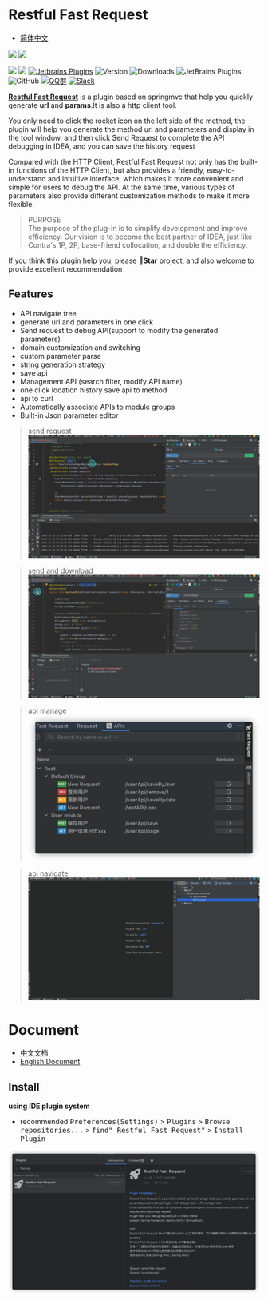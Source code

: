 # Restful Fast Request

* [简体中文](./README.zh_CN.md)

<a href="https://www.jetbrains.com"><img src="https://resources.jetbrains.com/storage/products/company/brand/logos/jb_beam.svg" width = "10%" /></a>
<a href="https://www.jetbrains.com/idea"><img src="https://resources.jetbrains.com/storage/products/company/brand/logos/IntelliJ_IDEA_icon.svg" width = "10%" /></a>

[![](https://badgen.net/badge/Github/fast-request/21D789?icon=github)](https://github.com/kings1990/fast-request)
[![](https://img.shields.io/static/v1?label=Gitee&message=fast-request&color=FF318C&logo=gitee)](https://gitee.com/kings/fast-request)
[![Jetbrains Plugins][plugin-img]][plugin]
![Version](https://img.shields.io/jetbrains/plugin/v/16988?logo=IntelliJ%20IDEA)
![Downloads](https://img.shields.io/jetbrains/plugin/d/16988?color=FE2857)
![JetBrains Plugins](https://img.shields.io/jetbrains/plugin/r/rating/16988)
![GitHub](https://img.shields.io/github/license/kings1990/fast-request?color=087CFA)
[![QQ群](https://img.shields.io/badge/chat-QQ群:754131222-46BC99.svg?logo=Tencent%20QQ)](https://qm.qq.com/cgi-bin/qm/qr?k=1OEJ5QST4zoEUv0x0OvOmC3TUfAIZXAO)
[![Slack](https://img.shields.io/badge/Slack-%23Fast--Request-DD1265?logo=Slack)](https://fastrequest.slack.com)

[**Restful Fast Request**](https://plugins.jetbrains.com/plugin/16988-fast-request) is a plugin based on springmvc that
help you quickly generate **url** and **params**.It is also a http client tool.

You only need to click the rocket icon on the left side of the method, the plugin will help you generate the method url
and parameters and display in the tool window, and then click Send Request to complete the API debugging in IDEA, and
you can save the history request

Compared with the HTTP Client, Restful Fast Request not only has the built-in functions of the HTTP Client, but also
provides a friendly, easy-to-understand and intuitive interface, which makes it more convenient and simple for users to
debug the API. At the same time, various types of parameters also provide different customization methods to make it
more flexible.

> PURPOSE  
> The purpose of the plug-in is to simplify development and improve efficiency. Our vision is to become the best partner of IDEA, just like Contra's 1P, 2P, base-friend collocation, and double the efficiency.

If you think this plugin help you, please **🌟Star** project, and also welcome to provide excellent recommendation

## Features

* API navigate tree
* generate url and parameters in one click
* Send request to debug API(support to modify the generated parameters)
* domain customization and switching
* custom parameter parse
* string generation strategy
* save api
* Management API (search filter, modify API name)
* one click location history save api to method
* api to curl
* Automatically associate APIs to module groups
* Built-in Json parameter editor

> send request 
![example](./screenshot/example.gif)

> send and download
![example_download](./screenshot/downloadFile.gif)

> api manage
![api manage](./screenshot/apis_hd.png)

> api navigate 
![apinav](./screenshot/apinav.gif)

# Document

* [中文文档](http://kings.gitee.io/restful-fast-request-doc/)
* [English Document](https://kings1990.github.io/restful-fast-request-doc/en/)

## Install

**using IDE plugin system**

- recommended <kbd>Preferences(Settings)</kbd> > <kbd>Plugins</kbd> > <kbd>Browse repositories...</kbd> > <kbd>find"
  Restful Fast Request"</kbd> > <kbd>Install Plugin</kbd>

![](./screenshot/download.png)

[latest-release]: https://github.com/kings1990/fast-request/releases/latest

[plugin]: https://plugins.jetbrains.com/plugin/16988

[plugin-img]: https://img.shields.io/badge/plugin-Restful_Fast_Request-x.svg?logo=IntelliJ%20IDEA